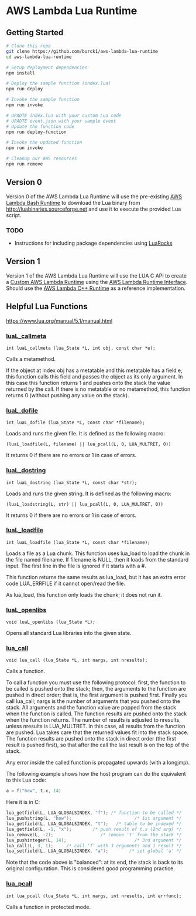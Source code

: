 # AWS Lambda Lua Runtime

## Getting Started

```sh
# Clone this repo
git clone https://github.com/burck1/aws-lambda-lua-runtime
cd aws-lambda-lua-runtime

# Setup deployment dependencies
npm install

# Deploy the sample function (index.lua)
npm run deploy

# Invoke the sample function
npm run invoke

# UPADTE index.lua with your custom Lua code
# UPADTE event.json with your sample event
# Update the function code
npm run deploy-function

# Invoke the updated function
npm run invoke

# Cleanup our AWS resources
npm run remove
```

## Version 0

Version 0 of the AWS Lambda Lua Runtime will use the pre-existing [AWS Lambda Bash Runtime](https://github.com/gkrizek/bash-lambda-layer) to download the Lua binary from http://luabinaries.sourceforge.net and use it to execute the provided Lua script.

### TODO

- Instructions for including package dependencies using [LuaRocks](https://luarocks.org)

## Version 1

Version 1 of the AWS Lambda Lua Runtime will use the LUA C API to create a [Custom AWS Lambda Runtime](https://docs.aws.amazon.com/lambda/latest/dg/runtimes-custom.html) using the [AWS Lambda Runtime Interface](https://docs.aws.amazon.com/lambda/latest/dg/runtimes-api.html). Should use the [AWS Lambda C++ Runtime](https://github.com/awslabs/aws-lambda-cpp) as a reference implementation.

## Helpful Lua Functions

https://www.lua.org/manual/5.1/manual.html

### [luaL_callmeta](https://www.lua.org/manual/5.1/manual.html#luaL_callmeta)

`int luaL_callmeta (lua_State *L, int obj, const char *e);`

Calls a metamethod.

If the object at index obj has a metatable and this metatable has a field e, this function calls this field and passes the object as its only argument. In this case this function returns 1 and pushes onto the stack the value returned by the call. If there is no metatable or no metamethod, this function returns 0 (without pushing any value on the stack).

### [luaL_dofile](https://www.lua.org/manual/5.1/manual.html#luaL_dofile)

`int luaL_dofile (lua_State *L, const char *filename);`

Loads and runs the given file. It is defined as the following macro:

```
(luaL_loadfile(L, filename) || lua_pcall(L, 0, LUA_MULTRET, 0))
```

It returns 0 if there are no errors or 1 in case of errors.

### [luaL_dostring](https://www.lua.org/manual/5.1/manual.html#luaL_dostring)

`int luaL_dostring (lua_State *L, const char *str);`

Loads and runs the given string. It is defined as the following macro:

```
(luaL_loadstring(L, str) || lua_pcall(L, 0, LUA_MULTRET, 0))
```

It returns 0 if there are no errors or 1 in case of errors.

### [luaL_loadfile](https://www.lua.org/manual/5.1/manual.html#luaL_loadfile)

`int luaL_loadfile (lua_State *L, const char *filename);`

Loads a file as a Lua chunk. This function uses lua_load to load the chunk in the file named filename. If filename is NULL, then it loads from the standard input. The first line in the file is ignored if it starts with a #.

This function returns the same results as lua_load, but it has an extra error code LUA_ERRFILE if it cannot open/read the file.

As lua_load, this function only loads the chunk; it does not run it.

### [luaL_openlibs](https://www.lua.org/manual/5.1/manual.html#luaL_openlibs)

`void luaL_openlibs (lua_State *L);`

Opens all standard Lua libraries into the given state.

### [lua_call](https://www.lua.org/manual/5.1/manual.html#lua_call)

`void lua_call (lua_State *L, int nargs, int nresults);`

Calls a function.

To call a function you must use the following protocol: first, the function to be called is pushed onto the stack; then, the arguments to the function are pushed in direct order; that is, the first argument is pushed first. Finally you call lua_call; nargs is the number of arguments that you pushed onto the stack. All arguments and the function value are popped from the stack when the function is called. The function results are pushed onto the stack when the function returns. The number of results is adjusted to nresults, unless nresults is LUA_MULTRET. In this case, all results from the function are pushed. Lua takes care that the returned values fit into the stack space. The function results are pushed onto the stack in direct order (the first result is pushed first), so that after the call the last result is on the top of the stack.

Any error inside the called function is propagated upwards (with a longjmp).

The following example shows how the host program can do the equivalent to this Lua code:

```C
a = f("how", t.x, 14)
```

Here it is in C:

```C
lua_getfield(L, LUA_GLOBALSINDEX, "f"); /* function to be called */
lua_pushstring(L, "how");                        /* 1st argument */
lua_getfield(L, LUA_GLOBALSINDEX, "t");   /* table to be indexed */
lua_getfield(L, -1, "x");        /* push result of t.x (2nd arg) */
lua_remove(L, -2);                  /* remove 't' from the stack */
lua_pushinteger(L, 14);                          /* 3rd argument */
lua_call(L, 3, 1);     /* call 'f' with 3 arguments and 1 result */
lua_setfield(L, LUA_GLOBALSINDEX, "a");        /* set global 'a' */
```

Note that the code above is "balanced": at its end, the stack is back to its original configuration. This is considered good programming practice.

### [lua_pcall](https://www.lua.org/manual/5.1/manual.html#lua_pcall)

`int lua_pcall (lua_State *L, int nargs, int nresults, int errfunc);`

Calls a function in protected mode.
